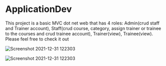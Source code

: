 # ApplicationDev
This project is a basic MVC dot net web that has 4 roles: Admin(crud staff and Trainer account), Staff(crud course, category, assign trainer or trainee to the courses and crud trainee account), Trainer(view), Trainee(view).  Please feel free to check it out

![Screenshot 2021-12-31 122303](https://user-images.githubusercontent.com/58348789/147805106-e306f57d-0f47-4645-afd0-4e8e006ef455.png)

![Screenshot 2021-12-31 122303](https://user-images.githubusercontent.com/58348789/147805202-fa02685c-4979-4bde-830c-6f6e1380f01e.png)
